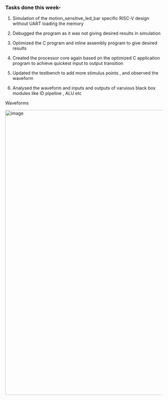 ### Tasks done this week- 

1. Simulation of the motion_sensitive_led_bar specific RISC-V design without UART loading the memory
  
2. Debugged the program as it was not giving desired results in simulation 

3. Optimized the C program and inline assembly program to give desired results

4. Created the processor core again based on the optimized C application program to achieve quickest input to output transition

5. Updated the testbench to add more stimulus points , and observed the waveform

6. Analysed the waveform and inputs and outputs of varuious black box modules like ID pipeline , ALU etc

Waveforms 

<img width="912" alt="image" src="https://github.com/jaya117/RISCV-HDP/assets/139655462/d382e9f2-3e3c-4003-845d-4247c13eba3d">

